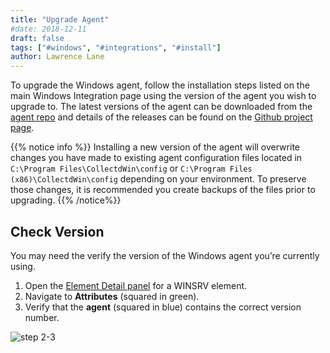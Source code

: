 ```yaml
---
title: "Upgrade Agent"
#date: 2018-12-11
draft: false
tags: ["#windows", "#integrations", "#install"]
author: Lawrence Lane
---
```

To upgrade the Windows agent, follow the installation steps listed on the main Windows Integration page using the version of the agent you wish to upgrade to. The latest versions of the agent can be downloaded from the [agent repo](https://repos.app.netuitive.com/windows-agent/index.html) and details of the releases can be found on the [Github project page](https://github.com/Netuitive/netuitive-windows-agent).

{{% notice info %}}
Installing a new version of the agent will overwrite changes you have made to existing agent configuration files located in `C:\Program Files\CollectdWin\config` or `C:\Program Files (x86)\CollectdWin\config` depending on your environment. To preserve those changes, it is recommended you create backups of the files prior to upgrading.
{{% /notice%}}

## Check Version

You may need the verify the version of the Windows agent you’re currently using.

1. Open the [Element Detail panel][1] for a WINSRV element.
2. Navigate to **Attributes** (squared in green).
3. Verify that the **agent** (squared in blue) contains the correct version number.

![step 2-3](/images/windows-agent-check-version/step-2-3.png)


[1]: /capacity-monitoring/inventory
